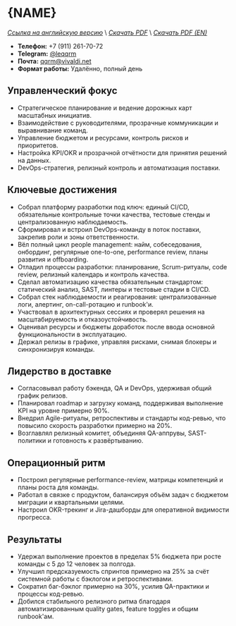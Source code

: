# {NAME}
*[Ссылка на английскую версию](../en/RESUME_EM.MD)* \\
*[Скачать PDF](https://qqrm.github.io/CV/Belyakov_em_ru.pdf)* \\
*[Скачать PDF (EN)](https://qqrm.github.io/CV/Belyakov_em_en.pdf)*

- **Телефон:** +7 (911) 261-70-72
- **Telegram:** [@leqqrm](https://t.me/leqqrm)
- **Почта:** [qqrm@vivaldi.net](mailto:qqrm@vivaldi.net)
- **Формат работы:** Удалённо, полный день

## Управленческий фокус
- Стратегическое планирование и ведение дорожных карт масштабных инициатив.
- Взаимодействие с руководителями, прозрачные коммуникации и выравнивание команд.
- Управление бюджетом и ресурсами, контроль рисков и приоритетов.
- Настройка KPI/OKR и прозрачной отчётности для принятия решений на данных.
- DevOps-стратегия, релизный контроль и автоматизация поставки.

## Ключевые достижения
- Собрал платформу разработки под ключ: единый CI/CD, обязательные контрольные точки качества, тестовые стенды и централизованную наблюдаемость.
- Сформировал и встроил DevOps-команду в поток поставки, закрепив роли и зоны ответственности.
- Вёл полный цикл people management: найм, собеседования, онбординг, регулярные one-to-one, performance review, планы развития и offboarding.
- Отладил процессы разработки: планирование, Scrum-ритуалы, code review, релизный календарь и контроль качества.
- Сделал автоматизацию качества обязательным стандартом: статический анализ, SAST, линтеры и тестовые стадии в CI/CD.
- Собрал стек наблюдаемости и реагирования: централизованные логи, алертинг, on-call-ротацию и runbook'и.
- Участвовал в архитектурных сессиях и проверял решения на масштабируемость и отказоустойчивость.
- Оценивал ресурсы и бюджеты доработок после ввода основной функциональности в эксплуатацию.
- Держал релизы в графике, управляя рисками, снимая блокеры и синхронизируя команды.

## Лидерство в доставке
- Согласовывал работу бэкенда, QA и DevOps, удерживая общий график релизов.
- Планировал roadmap и загрузку команд, поддерживая выполнение KPI на уровне примерно 90%.
- Внедрил Agile-ритуалы, ретроспективы и стандарты код-ревью, что повысило скорость разработки примерно на 20%.
- Возглавлял релизный комитет, объединяя QA-аппрувы, SAST-политики и готовность к развёртыванию.

## Операционный ритм
- Построил регулярные performance-review, матрицы компетенций и планы роста для команды.
- Работал в связке с продуктом, балансируя объём задач с бюджетом миграции и квартальными целями.
- Настроил OKR-трекинг и Jira-дашборды для оперативной видимости прогресса.

## Результаты
- Удержал выполнение проектов в пределах 5% бюджета при росте команды с 5 до 12 человек за полгода.
- Улучшил предсказуемость спринтов примерно на 25% за счёт системной работы с бэклогом и ретроспективами.
- Сократил баг-бэклог примерно на 30%, усилив QA-практики и процессы код-ревью.
- Добился стабильного релизного ритма благодаря автоматизированным quality gates, feature toggles и общим runbook'ам.
